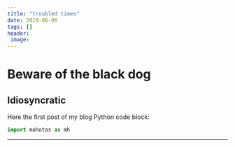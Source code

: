 ```yaml
---
title: "troubled times"
date: 2019-06-06
tags: []
header:
 image:
---
```

# Beware of the black dog
## Idiosyncratic
Here the first post of my blog
 Python code block:
 ``` python
 import mahotas as mh
 ```
 ---
